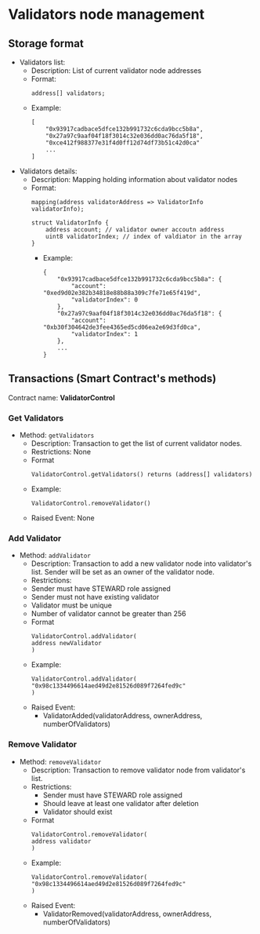 # Validators node management

## Storage format

* Validators list:
    * Description: List of current validator node addresses
    * Format:
        ```
        address[] validators;
        ```
    * Example:
      ```
      [
          "0x93917cadbace5dfce132b991732c6cda9bcc5b8a",
          "0x27a97c9aaf04f18f3014c32e036dd0ac76da5f18",  
          "0xce412f988377e31f4d0ff12d74df73b51c42d0ca"  
          ...
      ]
      ```
* Validators details:
    * Description: Mapping holding information about validator nodes
    * Format:
        ```
        mapping(address validatorAddress => ValidatorInfo validatorInfo);

        struct ValidatorInfo {
            address account; // validator owner accoutn address
            uint8 validatorIndex; // index of valdiator in the array
        }
        ```
      * Example:
        ```
        {
            "0x93917cadbace5dfce132b991732c6cda9bcc5b8a": {
                "account": "0xed9d02e382b34818e88b88a309c7fe71e65f419d",
                "validatorIndex": 0
            },
            "0x27a97c9aaf04f18f3014c32e036dd0ac76da5f18": {
                "account": "0xb30f304642de3fee4365ed5cd06ea2e69d3fd0ca",
                "validatorIndex": 1
            },
            ...
        }
        ```

## Transactions (Smart Contract's methods)

Contract name: **ValidatorControl**

### Get Validators

* Method: `getValidators`
    * Description: Transaction to get the list of current validator nodes.
    * Restrictions: None
    * Format
        ```
        ValidatorControl.getValidators() returns (address[] validators)
        ```
    * Example:
        ```
        ValidatorControl.removeValidator()
        ```
    * Raised Event: None

### Add Validator

* Method: `addValidator`
    * Description: Transaction to add a new validator node into validator's list. Sender will be set as an owner of the validator node. 
    * Restrictions:
    * Sender must have STEWARD role assigned
    * Sender must not have existing validator 
    * Validator must be unique
    * Number of validator cannot be greater than 256
    * Format
        ```
        ValidatorControl.addValidator(
        address newValidator
        )
        ```
    * Example:
        ```
        ValidatorControl.addValidator(
        "0x98c1334496614aed49d2e81526d089f7264fed9c"
        )
        ```
    * Raised Event:
        * ValidatorAdded(validatorAddress, ownerAddress, numberOfValidators)

### Remove Validator

* Method: `removeValidator`
    * Description: Transaction to remove validator node from validator's list.
    * Restrictions:
        * Sender must have STEWARD role assigned
        * Should leave at least one validator after deletion
        * Validator should exist
    * Format
        ```
        ValidatorControl.removeValidator(
        address validator
        )
        ```
    * Example:
        ```
        ValidatorControl.removeValidator(
        "0x98c1334496614aed49d2e81526d089f7264fed9c"
        )
        ```
    * Raised Event:
        * ValidatorRemoved(validatorAddress, ownerAddress, numberOfValidators)
